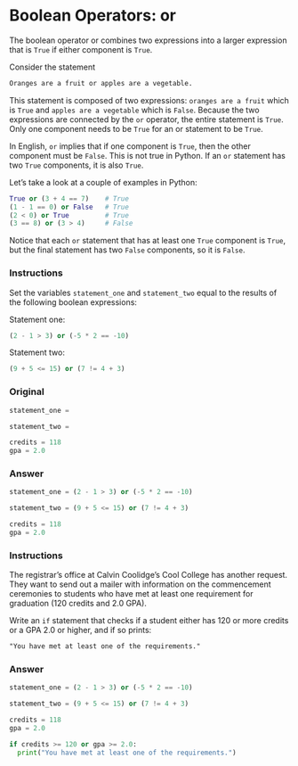 # Boolean Operators: or

The boolean operator or combines two expressions into a larger expression that is `True` if either component is `True`.

Consider the statement

```txt
Oranges are a fruit or apples are a vegetable.
```

This statement is composed of two expressions: `oranges are a fruit` which is `True` and `apples are a vegetable` which is `False`. Because the two expressions are connected by the `or` operator, the entire statement is `True`. Only one component needs to be `True` for an or statement to be `True`.

In English, `or` implies that if one component is `True`, then the other component must be `False`. This is not true in Python. If an `or` statement has two `True` components, it is also `True`.

Let’s take a look at a couple of examples in Python:

```py
True or (3 + 4 == 7)    # True
(1 - 1 == 0) or False   # True
(2 < 0) or True         # True
(3 == 8) or (3 > 4)     # False
```

Notice that each `or` statement that has at least one `True` component is `True`, but the final statement has two `False` components, so it is `False`.

### Instructions

Set the variables `statement_one` and `statement_two` equal to the results of the following boolean expressions:

Statement one:

```py
(2 - 1 > 3) or (-5 * 2 == -10)
```

Statement two:

```py
(9 + 5 <= 15) or (7 != 4 + 3)
```

### Original

```py
statement_one =

statement_two =

credits = 118
gpa = 2.0
```

### Answer

```py
statement_one = (2 - 1 > 3) or (-5 * 2 == -10)

statement_two = (9 + 5 <= 15) or (7 != 4 + 3)

credits = 118
gpa = 2.0
```

### Instructions

The registrar’s office at Calvin Coolidge’s Cool College has another request. They want to send out a mailer with information on the commencement ceremonies to students who have met at least one requirement for graduation (120 credits and 2.0 GPA).

Write an `if` statement that checks if a student either has 120 or more credits or a GPA 2.0 or higher, and if so prints:

```txt
"You have met at least one of the requirements."
```

### Answer

```py
statement_one = (2 - 1 > 3) or (-5 * 2 == -10)

statement_two = (9 + 5 <= 15) or (7 != 4 + 3)

credits = 118
gpa = 2.0

if credits >= 120 or gpa >= 2.0:
  print("You have met at least one of the requirements.")
```
